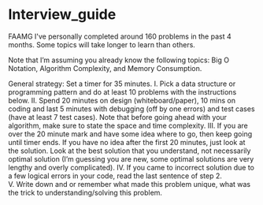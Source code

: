 # Interview_guide
FAAMG
I've personally completed around 160 problems in the past 4 months.  Some topics will take longer to learn than others.

Note that I’m assuming you already know the following topics: Big O Notation, Algorithm Complexity, and Memory Consumption.

General strategy:
Set a timer for 35 minutes.
I.  Pick a data structure or programming pattern and do at least 10 problems with the instructions below.
II. Spend 20 minutes on design (whiteboard/paper), 10 mins on coding and last 5 minutes with debugging (off by one errors) and test cases (have at least 7 test cases).  Note that before going ahead with your algorithm, make sure to state the space and time complexity.
III. If you are over the 20 minute mark and have some idea where to go, then keep going until timer ends.  If you have no idea after the first 20 minutes, just look at the solution.  Look at the best solution that you understand, not necessarily optimal solution (I’m guessing you are new, some optimal solutions are very lengthy and overly complicated).
IV. If you came to incorrect solution due to a few logical errors in your code, read the last sentence of step 2.  
V. Write down and or remember what made this problem unique, what was the trick to understanding/solving this problem.
